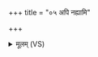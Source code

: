 +++
title = "०५ अपि नह्यामि"

+++
<details><summary>मूलम् (VS)</summary>

अपि॑ नह्यामि ते बा॒हू अपि॑ नह्याम्या॒स्य᳡म्।  
अ॒ग्नेर्घो॒रस्य॑ म॒न्युना॒ तेन॑ तेऽवधिषं ह॒विः ॥
</details>